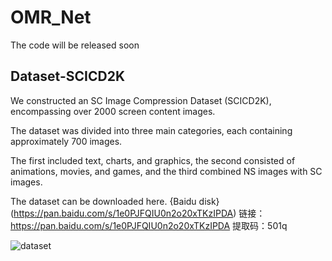 # OMR_Net

The code will be released soon

## Dataset-SCICD2K

We constructed an SC Image Compression Dataset (SCICD2K), encompassing over 2000 screen content images. 

The dataset was divided into three main categories, each containing approximately 700 images. 

The first included text, charts, and graphics, the second consisted of animations, movies, and games, and the third combined NS images with SC images.

The dataset can be downloaded here.
{Baidu disk}(https://pan.baidu.com/s/1e0PJFQIU0n2o20xTKzIPDA)
链接：https://pan.baidu.com/s/1e0PJFQIU0n2o20xTKzIPDA 
提取码：501q

![dataset](https://github.com/SunshineSki/OMR_Net/assets/34992999/8f8a01ea-329b-433e-9dcb-b22b8788c981)

